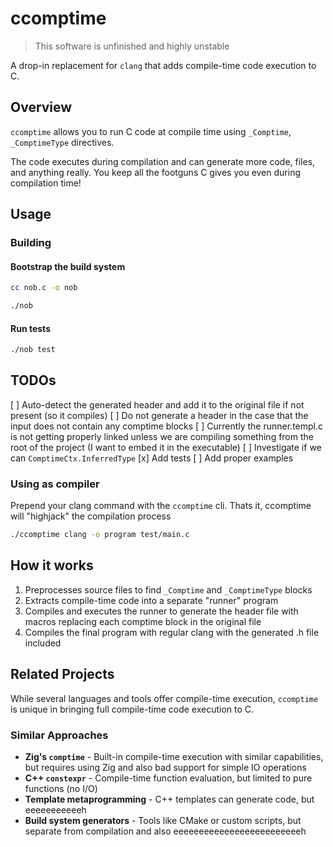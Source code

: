 # ccomptime
> This software is unfinished and highly unstable

A drop-in replacement for `clang` that adds compile-time code execution to C.


## Overview

`ccomptime` allows you to run C code at compile time using `_Comptime`, `_ComptimeType` directives.

The code executes during compilation and can generate more code, files, and anything really. You keep all the footguns C gives you even during compilation time!


## Usage

### Building
#### Bootstrap the build system
```bash
cc nob.c -o nob
```
```bash
./nob
```

#### Run tests
```bash
./nob test
```

## TODOs
[ ] Auto-detect the generated header and add it to the original file if not present (so it compiles)
[ ] Do not generate a header in the case that the input does not contain any comptime blocks
[ ] Currently the runner.templ.c is not getting properly linked unless we are compiling something from the root of the project (I want to embed it in the executable)
[ ] Investigate if we can `ComptimeCtx.InferredType`
[x] Add tests
[ ] Add proper examples


### Using as compiler
Prepend your clang command with the `ccomptime` cli.
Thats it, ccomptime will "highjack" the compilation process
```bash
./ccomptime clang -o program test/main.c
```

## How it works

1. Preprocesses source files to find `_Comptime` and `_ComptimeType` blocks
2. Extracts compile-time code into a separate "runner" program
3. Compiles and executes the runner to generate the header file with macros replacing each comptime block in the original file
5. Compiles the final program with regular clang with the generated .h file included

## Related Projects

While several languages and tools offer compile-time execution, `ccomptime` is unique in bringing full compile-time code execution to C.

### Similar Approaches
- **Zig's `comptime`** - Built-in compile-time execution with similar capabilities, but requires using Zig and also bad support for simple IO operations
- **C++ `constexpr`** - Compile-time function evaluation, but limited to pure functions (no I/O)
- **Template metaprogramming** - C++ templates can generate code, but eeeeeeeeeeeh
- **Build system generators** - Tools like CMake or custom scripts, but separate from compilation and also eeeeeeeeeeeeeeeeeeeeeeeeeh
